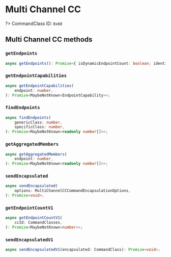 # Multi Channel CC

?> CommandClass ID: `0x60`

## Multi Channel CC methods

### `getEndpoints`

```ts
async getEndpoints(): Promise<{ isDynamicEndpointCount: boolean; identicalCapabilities: boolean; individualEndpointCount: number; aggregatedEndpointCount: MaybeNotKnown<number>; } | undefined>;
```

### `getEndpointCapabilities`

```ts
async getEndpointCapabilities(
	endpoint: number,
): Promise<MaybeNotKnown<EndpointCapability>>;
```

### `findEndpoints`

```ts
async findEndpoints(
	genericClass: number,
	specificClass: number,
): Promise<MaybeNotKnown<readonly number[]>>;
```

### `getAggregatedMembers`

```ts
async getAggregatedMembers(
	endpoint: number,
): Promise<MaybeNotKnown<readonly number[]>>;
```

### `sendEncapsulated`

```ts
async sendEncapsulated(
	options: MultiChannelCCCommandEncapsulationOptions,
): Promise<void>;
```

### `getEndpointCountV1`

```ts
async getEndpointCountV1(
	ccId: CommandClasses,
): Promise<MaybeNotKnown<number>>;
```

### `sendEncapsulatedV1`

```ts
async sendEncapsulatedV1(encapsulated: CommandClass): Promise<void>;
```

